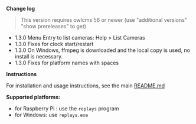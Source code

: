 **Change log**

> This version requires owlcms 56 or newer (use "additional versions" "show prereleases" to get)

- 1.3.0 Menu Entry to list cameras: Help > List Cameras
- 1.3.0 Fixes for clock start/restart
- 1.3.0 On Windows, ffmpeg is downloaded and the local copy is used, no install is necessary.
- 1.3.0 Fixes for platform names with spaces


**Instructions**

For installation and usage instructions, see the main [README.md](https://github.com/owlcms/replays/blob/main/README.md) 

**Supported platforms:**

- for Raspberry Pi : use the `replays` program
- for Windows: use `replays.exe`
